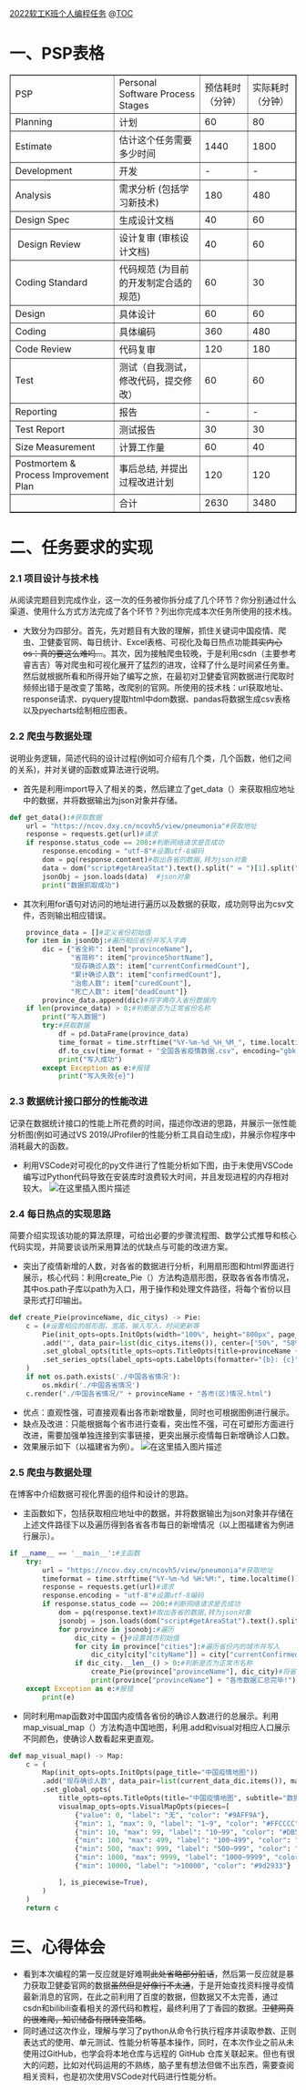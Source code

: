 ﻿[2022软工K班个人编程任务](https://github.com/Traveller2001/Software-Homework/pull/124)
@[TOC]( )
#  一、PSP表格
<table border="1" cellpadding="1" cellspacing="1"><tbody><tr><td>PSP</td><td>Personal Software Process Stages</td><td>预估耗时（分钟）</td><td>实际耗时（分钟）</td></tr><tr><td>Planning</td><td>计划</td><td>60</td><td>80</td></tr><tr><td>Estimate</td><td>估计这个任务需要多少时间</td><td>1440</td><td>1800</td></tr><tr><td>Development</td><td>开发</td><td>-</td><td>-</td></tr><tr><td>Analysis</td><td>需求分析 (包括学习新技术)</td><td>180</td><td>480</td></tr><tr><td>Design Spec</td><td>生成设计文档</td><td>40</td><td>60</td></tr><tr><td>&nbsp;Design Review</td><td>设计复审 (审核设计文档)</td><td>40</td><td>60</td></tr><tr><td>Coding Standard</td><td>代码规范 (为目前的开发制定合适的规范)</td><td>60</td><td>30</td></tr><tr><td>Design</td><td>具体设计</td><td>60</td><td>60</td></tr><tr><td>Coding</td><td>具体编码</td><td>360</td><td>480</td></tr><tr><td>Code Review</td><td>代码复审</td><td>120</td><td>180</td></tr><tr><td>Test</td><td>测试（自我测试，修改代码，提交修改）</td><td>60</td><td>60</td></tr><tr><td>Reporting</td><td>报告</td><td>-</td><td>-</td></tr><tr><td>Test Report</td><td>测试报告</td><td>30</td><td>30</td></tr><tr><td>Size Measurement</td><td>计算工作量</td><td>60</td><td>40</td></tr><tr><td>Postmortem &amp; Process Improvement Plan</td><td>事后总结, 并提出过程改进计划</td><td>120</td><td>120</td></tr><tr><td>&nbsp;</td><td>合计</td><td>2630</td><td>3480</td></tr></tbody></table>

#  二、任务要求的实现
###  2.1 项目设计与技术栈
从阅读完题目到完成作业，这一次的任务被你拆分成了几个环节？你分别通过什么渠道、使用什么方式方法完成了各个环节？列出你完成本次任务所使用的技术栈。

- 大致分为四部分。首先，先对题目有大致的理解，抓住关键词中国疫情、爬虫、卫健委官网、每日统计、Excel表格、可视化及每日热点功能~~其实内心os：真的要这么难吗...~~。其次，因为接触爬虫较晚，于是利用csdn（主要参考睿吉吉）等对爬虫和可视化展开了猛烈的进攻，诠释了什么是时间紧任务重。然后就根据所看和所得开始了编写之旅，在最初对卫健委官网数据进行爬取时频频出错于是改变了策略，改爬别的官网。所使用的技术栈：url获取地址、response请求、pyquery提取html中dom数据、pandas将数据生成csv表格以及pyecharts绘制相应图表。
###  2.2 爬虫与数据处理
说明业务逻辑，简述代码的设计过程(例如可介绍有几个类，几个函数，他们之间的关系)，并对关键的函数或算法进行说明。

- 首先是利用import导入了相关的类，然后建立了get_data（）来获取相应地址中的数据，并将数据输出为json对象并存储。
```python
def get_data():#获取数据
    url = "https://ncov.dxy.cn/ncovh5/view/pneumonia"#获取地址
    response = requests.get(url)#请求
    if response.status_code == 200:#判断网络请求是否成功
        response.encoding = "utf-8"#设置utf-8编码
        dom = pq(response.content)#取出各省的数据,转为json对象
        data = dom("script#getAreaStat").text().split(" = ")[1].split("}catch")[0] #用来存储数据
        jsonObj = json.loads(data)  #json对象
        print("数据抓取成功")
```
- 其次利用for语句对访问的地址进行遍历以及数据的获取，成功则导出为csv文件，否则输出相应错误。
```python
    province_data = []#定义省份初始值
    for item in jsonObj:#遍历相应省份并写入字典
        dic = {"省全称": item["provinceName"], 
               "省简称": item["provinceShortName"], 
               "现存确诊人数": item["currentConfirmedCount"],
               "累计确诊人数": item["confirmedCount"], 
               "治愈人数": item["curedCount"],
               "死亡人数": item["deadCount"]}
        province_data.append(dic)#将字典存入省份数据内
    if len(province_data) > 0:#判断是否为正常省份名称
        print("写入数据")
        try:#获取数据
            df = pd.DataFrame(province_data)
            time_format = time.strftime("%Y-%m-%d_%H_%M_", time.localtime())#输出打印时间
            df.to_csv(time_format + "全国各省疫情数据.csv", encoding="gbk", index=False)#转换为csv文件格式输出
            print("写入成功")
        except Exception as e:#报错
            print("写入失败{e}")
```
###  2.3 数据统计接口部分的性能改进
记录在数据统计接口的性能上所花费的时间，描述你改进的思路，并展示一张性能分析图(例如可通过VS 2019/JProfiler的性能分析工具自动生成)，并展示你程序中消耗最大的函数。

- 利用VSCode对可视化的py文件进行了性能分析如下图，由于未使用VSCode编写过Python代码导致在安装库时浪费较大时间，并且发现进程的内存相对较大。
![在这里插入图片描述](https://img-blog.csdnimg.cn/7f5447b10e1040519b7bc25e9df5ab9e.jpeg#pic_center)

###  2.4 每日热点的实现思路
简要介绍实现该功能的算法原理，可给出必要的步骤流程图、数学公式推导和核心代码实现，并简要谈谈所采用算法的优缺点与可能的改进方案。

- 突出了疫情新增的人数，对各省的数据进行分析，利用扇形图和html界面进行展示，核心代码：利用create_Pie（）方法构造扇形图，获取各省各市情况，其中os.path子库以path为入口，用于操作和处理文件路径，将每个省份以目录形式打印输出。
```python
def create_Pie(provinceName, dic_citys) -> Pie:
    c = (#设置相应的扇形图，宽高，输入写入，时间更新等
        Pie(init_opts=opts.InitOpts(width="100%", height="800px", page_title=provinceName + "各市(区)情况"))
        .add("", data_pair=list(dic_citys.items()), center=["50%", "58%"], )
        .set_global_opts(title_opts=opts.TitleOpts(title=provinceName + "各市(区)情况", subtitle="数据更新于:" + timeformat))
        .set_series_opts(label_opts=opts.LabelOpts(formatter="{b}: {c}"))
    )
    if not os.path.exists('./中国各省情况'):
        os.mkdir('./中国各省情况')
    c.render("./中国各省情况/" + provinceName + "各市(区)情况.html")
```
- 优点：直观性强，可直接观看出各市新增数量，同时也可根据图例进行展示。
- 缺点及改进：只能根据每个省市进行查看，突出性不强，可在可塑形方面进行改进，需要加强单独连接到实事链接，更突出展示疫情每日新增确诊人口数。
- 效果展示如下（以福建省为例）。
![在这里插入图片描述](https://img-blog.csdnimg.cn/841a41b3824e4ee5b2f063c14a1c880f.jpeg#pic_center)

###  2.5 爬虫与数据处理
在博客中介绍数据可视化界面的组件和设计的思路。

- 主函数如下，包括获取相应地址中的数据，并将数据输出为json对象并存储在上述文件路径下以及遍历得到各省各市每日的新增情况（以上图福建省为例进行展示）。
```python
if __name__ == '__main__':#主函数
    try:
        url = "https://ncov.dxy.cn/ncovh5/view/pneumonia"#获取地址
        timeformat = time.strftime("%Y-%m-%d %H:%M:", time.localtime())#输出打印时间
        response = requests.get(url)#请求
        response.encoding = "utf-8"#设置utf-8编码
        if response.status_code == 200:#判断网络请求是否成功
            dom = pq(response.text)#取出各省的数据,转为json对象
            jsonobj = json.loads(dom("script#getAreaStat").text().split(" = ")[1].split("}catch")[0])#用来存储数据
            for province in jsonobj:#遍历
                dic_city = {}#设置城市初始值
                for city in province["cities"]:#遍历省份内的城市并写入
                    dic_city[city["cityName"]] = city["currentConfirmedCount"]#市名重合
                if dic_city.__len__() > 0:#判断是否为正常市名称
                    create_Pie(province["provinceName"], dic_city)#将省份和市写入
                    print(province["provinceName"] + "各市数据汇总完毕!")
    except Exception as e:#报错
        print(e)
```
- 同时利用map函数对中国国内疫情各省份的确诊人数进行的总展示。利用map_visual_map（）方法构造中国地图，利用.add和visual对相应人口展示不同颜色，使确诊人数看起来更直观。
```python
def map_visual_map() -> Map:
    c = (
        Map(init_opts=opts.InitOpts(page_title="中国疫情地图"))
        .add("现存确诊人数", data_pair=list(current_data_dic.items()), maptype="china")
        .set_global_opts(
            title_opts=opts.TitleOpts(title="中国疫情地图", subtitle="数据更新于" + time_format),
            visualmap_opts=opts.VisualMapOpts(pieces=[
                {"value": 0, "label": "无", "color": "#9AFF9A"},
                {"min": 1, "max": 9, "label": "1~9", "color": "#FFCCCC"},
                {"min": 10, "max": 99, "label": "10~99", "color": "#DB5A6B"},
                {"min": 100, "max": 499, "label": "100~499", "color": "#FF6666"},
                {"min": 500, "max": 999, "label": "500~999", "color": "#CC2929"},
                {"min": 1000, "max": 9999, "label": "1000~9999", "color": "#8C0D0D"},
                {"min": 10000, "label": ">10000", "color": "#9d2933"}

            ], is_piecewise=True),
        )
    )
    return c
```

# 三、心得体会
- 看到本次编程的第一反应就是好难啊~~此处省略部分脏话~~，然后第一反应就是暴力获取卫健委官网的数据~~虽然但是好像行不太通~~，于是开始查找资料搜寻疫情最新消息的官网，在此之前利用了百度的数据，但数据又不太完善，通过csdn和bilibili查看相关的源代码和教程，最终利用了丁香园的数据。~~卫健网真的很难爬，知识储备有限转变策略~~。
- 同时通过这次作业，理解与学习了python从命令行执行程序并读取参数、正则表达式的使用、单元测试、性能分析等基本操作，同时，在本次作业之前从未使用过GitHub，也学会将本地仓库与远程的 GitHub 仓库关联起来。但也有很大的问题，比如对代码运用的不熟练，脑子里有想法但做不出东西，需要查阅相关资料，也是初次使用VSCode对代码进行性能分析。
